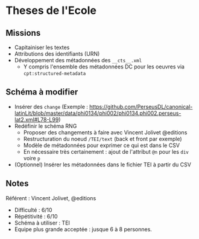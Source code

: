 Theses de l'Ecole 
===

## Missions

- Capitainiser les textes
- Attributions des identifiants (URN)
- Développement des métadonnées des `__cts__.xml` 
	- Y compris l'ensemble des métadonnées DC pour les oeuvres via `cpt:structured-metadata`

## Schéma à modifier

- Insérer des `change` (Exemple : https://github.com/PerseusDL/canonical-latinLit/blob/master/data/phi0134/phi002/phi0134.phi002.perseus-lat2.xml#L78-L99) 
- Redéfinir le schéma RNG 
	- Proposer des changements à faire avec Vincent Jolivet @editions
	- Restructuration du noeud `/TEI/text` (back et front par exemple)
	- Modèle de métadonnées pour exprimer ce qui est dans le CSV
	- En nécessaire très certainement : ajout de l'attribut `@n` pour les `div` voire `p`
- (Optionnel) Insérer les métadonnées dans le fichier TEI à partir du CSV

## Notes

Référent : Vincent Jolivet, @editions

- Difficulté : 6/10
- Répétitivité : 6/10
- Schéma à utiliser : TEI
- Equipe plus grande acceptée : jusque 6 à 8 personnes.
